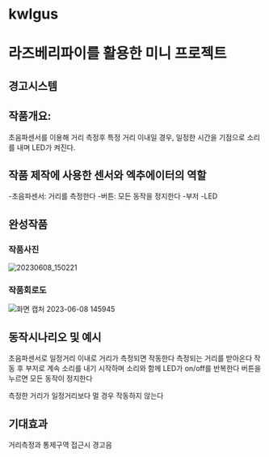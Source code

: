# kwlgus
# 라즈베리파이를 활용한 미니 프로젝트

## 경고시스템

## 작품개요: 
초음파센서를 이용해 거리 측정후 특정 거리 이내일 경우, 일정한 시간을 기점으로 소리를 내며 LED가 켜진다.

## 작품 제작에 사용한 센서와 엑추에이터의 역할
-초음파센서: 거리를 측정한다
-버튼: 모든 동작을 정지한다
-부저
-LED

## 완성작품
### 작품사진
![20230608_150221](https://github.com/prop22kk/kwlgus/assets/131340894/93df38b7-2c77-4ba7-8329-b7385bcc9843)


### 작품회로도
![화면 캡처 2023-06-08 145945](https://github.com/prop22kk/kwlgus/assets/131340894/5bf10ed8-26ba-4f39-8538-aa3a24678ab4)

## 동작시나리오 및 예시
초음파센서로 일정거리 이내로 거리가 측정되면 작동한다
측정되는 거리를 받아온다
작동 후 부저로 계속 소리를 내기 시작하며 소리와 함께 LED가 on/off를 반복한다
버튼을 누르면 모든 동작이 정지한다

측정한 거리가 일정거리보다 멀 경우 작동하지 않는다


## 기대효과
거리측정과 통제구역 접근시 경고음
